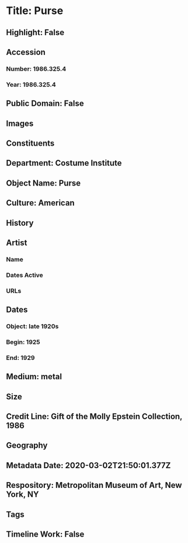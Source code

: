 # Title: Purse
## Highlight: False
## Accession
### Number: 1986.325.4
### Year: 1986.325.4
## Public Domain: False
## Images
## Constituents
## Department: Costume Institute
## Object Name: Purse
## Culture: American
## History
## Artist
### Name
### Dates Active
### URLs
## Dates
### Object: late 1920s
### Begin: 1925
### End: 1929
## Medium: metal
## Size
## Credit Line: Gift of the Molly Epstein Collection, 1986
## Geography
## Metadata Date: 2020-03-02T21:50:01.377Z
## Respository: Metropolitan Museum of Art, New York, NY
## Tags
## Timeline Work: False